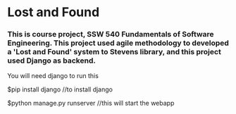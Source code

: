 # Lost and Found

### This is course project, SSW 540 Fundamentals of Software Engineering. This project used agile methodology to developed a 'Lost and Found' system to Stevens library, and this project used Django as backend.

<p>You will need django to run this</p>
<p>$pip install django   //to install django</p>

<p>$python manage.py runserver  //this will start the webapp</p>

